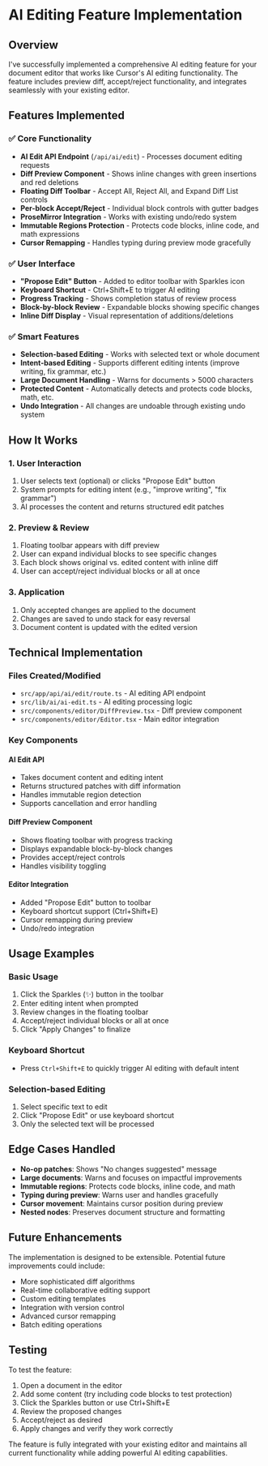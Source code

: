 # AI Editing Feature Implementation

## Overview

I've successfully implemented a comprehensive AI editing feature for your document editor that works like Cursor's AI editing functionality. The feature includes preview diff, accept/reject functionality, and integrates seamlessly with your existing editor.

## Features Implemented

### ✅ Core Functionality
- **AI Edit API Endpoint** (`/api/ai/edit`) - Processes document editing requests
- **Diff Preview Component** - Shows inline changes with green insertions and red deletions
- **Floating Diff Toolbar** - Accept All, Reject All, and Expand Diff List controls
- **Per-block Accept/Reject** - Individual block controls with gutter badges
- **ProseMirror Integration** - Works with existing undo/redo system
- **Immutable Regions Protection** - Protects code blocks, inline code, and math expressions
- **Cursor Remapping** - Handles typing during preview mode gracefully

### ✅ User Interface
- **"Propose Edit" Button** - Added to editor toolbar with Sparkles icon
- **Keyboard Shortcut** - Ctrl+Shift+E to trigger AI editing
- **Progress Tracking** - Shows completion status of review process
- **Block-by-block Review** - Expandable blocks showing specific changes
- **Inline Diff Display** - Visual representation of additions/deletions

### ✅ Smart Features
- **Selection-based Editing** - Works with selected text or whole document
- **Intent-based Editing** - Supports different editing intents (improve writing, fix grammar, etc.)
- **Large Document Handling** - Warns for documents > 5000 characters
- **Protected Content** - Automatically detects and protects code blocks, math, etc.
- **Undo Integration** - All changes are undoable through existing undo system

## How It Works

### 1. User Interaction
1. User selects text (optional) or clicks "Propose Edit" button
2. System prompts for editing intent (e.g., "improve writing", "fix grammar")
3. AI processes the content and returns structured edit patches

### 2. Preview & Review
1. Floating toolbar appears with diff preview
2. User can expand individual blocks to see specific changes
3. Each block shows original vs. edited content with inline diff
4. User can accept/reject individual blocks or all at once

### 3. Application
1. Only accepted changes are applied to the document
2. Changes are saved to undo stack for easy reversal
3. Document content is updated with the edited version

## Technical Implementation

### Files Created/Modified
- `src/app/api/ai/edit/route.ts` - AI editing API endpoint
- `src/lib/ai/ai-edit.ts` - AI editing processing logic
- `src/components/editor/DiffPreview.tsx` - Diff preview component
- `src/components/editor/Editor.tsx` - Main editor integration

### Key Components

#### AI Edit API
- Takes document content and editing intent
- Returns structured patches with diff information
- Handles immutable region detection
- Supports cancellation and error handling

#### Diff Preview Component
- Shows floating toolbar with progress tracking
- Displays expandable block-by-block changes
- Provides accept/reject controls
- Handles visibility toggling

#### Editor Integration
- Added "Propose Edit" button to toolbar
- Keyboard shortcut support (Ctrl+Shift+E)
- Cursor remapping during preview
- Undo/redo integration

## Usage Examples

### Basic Usage
1. Click the Sparkles (✨) button in the toolbar
2. Enter editing intent when prompted
3. Review changes in the floating toolbar
4. Accept/reject individual blocks or all at once
5. Click "Apply Changes" to finalize

### Keyboard Shortcut
- Press `Ctrl+Shift+E` to quickly trigger AI editing with default intent

### Selection-based Editing
1. Select specific text to edit
2. Click "Propose Edit" or use keyboard shortcut
3. Only the selected text will be processed

## Edge Cases Handled

- **No-op patches**: Shows "No changes suggested" message
- **Large documents**: Warns and focuses on impactful improvements
- **Immutable regions**: Protects code blocks, inline code, and math
- **Typing during preview**: Warns user and handles gracefully
- **Cursor movement**: Maintains cursor position during preview
- **Nested nodes**: Preserves document structure and formatting

## Future Enhancements

The implementation is designed to be extensible. Potential future improvements could include:

- More sophisticated diff algorithms
- Real-time collaborative editing support
- Custom editing templates
- Integration with version control
- Advanced cursor remapping
- Batch editing operations

## Testing

To test the feature:

1. Open a document in the editor
2. Add some content (try including code blocks to test protection)
3. Click the Sparkles button or use Ctrl+Shift+E
4. Review the proposed changes
5. Accept/reject as desired
6. Apply changes and verify they work correctly

The feature is fully integrated with your existing editor and maintains all current functionality while adding powerful AI editing capabilities.
